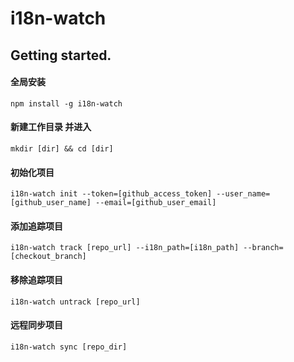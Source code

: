 # i18n-watch

## Getting started.

#### 全局安装
```shell script
npm install -g i18n-watch
```

#### 新建工作目录 并进入
```shell script
mkdir [dir] && cd [dir]
```

#### 初始化项目
```shell script
i18n-watch init --token=[github_access_token] --user_name=[github_user_name] --email=[github_user_email]
```

#### 添加追踪项目
```shell script
i18n-watch track [repo_url] --i18n_path=[i18n_path] --branch=[checkout_branch]
```

#### 移除追踪项目
```shell script
i18n-watch untrack [repo_url]
```

#### 远程同步项目
```shell script
i18n-watch sync [repo_dir]
```

